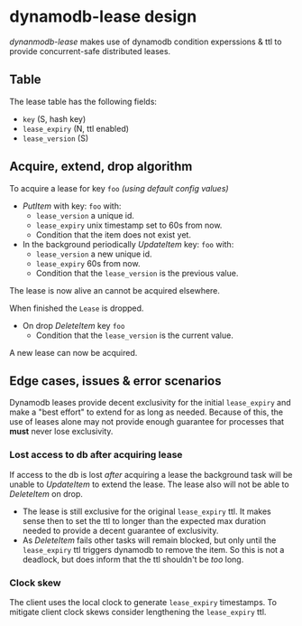 # dynamodb-lease design
_dynanmodb-lease_ makes use of dynamodb condition experssions & ttl to provide concurrent-safe distributed leases.

## Table
The lease table has the following fields:

* `key` (S, hash key)
* `lease_expiry` (N, ttl enabled)
* `lease_version` (S)

## Acquire, extend, drop algorithm
To acquire a lease for key `foo` _(using default config values)_
* _PutItem_ with key: `foo` with:
  - `lease_version` a unique id.
  - `lease_expiry` unix timestamp set to 60s from now.
  - Condition that the item does not exist yet.
* In the background periodically _UpdateItem_ key: `foo` with:
  - `lease_version` a new unique id.
  - `lease_expiry` 60s from now.
  - Condition that the `lease_version` is the previous value.

The lease is now alive an cannot be acquired elsewhere.

When finished the `Lease` is dropped.
* On drop _DeleteItem_ key `foo`
  - Condition that the `lease_version` is the current value.

A new lease can now be acquired.

## Edge cases, issues & error scenarios
Dynamodb leases provide decent exclusivity for the initial `lease_expiry` and make a "best effort" to extend for as long as needed. Because of this, the use of leases alone may not provide enough guarantee for processes that **must** never lose exclusivity.

### Lost access to db after acquiring lease
If access to the db is lost _after_ acquiring a lease the background task will be unable to _UpdateItem_ to extend the lease. The lease also will not be able to _DeleteItem_ on drop.

* The lease is still exclusive for the original `lease_expiry` ttl. 
  It makes sense then to set the ttl to longer than the expected max duration needed to provide a decent guarantee of exclusivity.
* As _DeleteItem_ fails other tasks will remain blocked, but only until the `lease_expiry` ttl triggers dynamodb to remove the item. So this is not a deadlock, but does inform that the ttl shouldn't be _too_ long.

### Clock skew
The client uses the local clock to generate `lease_expiry` timestamps. To mitigate client clock skews consider lengthening the `lease_expiry` ttl.
